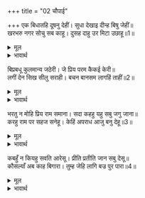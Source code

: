 +++
title = "02 चौपाई"

+++
एक बिधातहि दूषनु देहीं। सुधा देखाइ दीन्ह बिषु जेहीं॥  
खरभरु नगर सोचु सब काहू। दुसह दाहु उर मिटा उछाहू॥1॥  

<details><summary>मूल</summary>

एक बिधातहि दूषनु देहीं। सुधा देखाइ दीन्ह बिषु जेहीं॥  
खरभरु नगर सोचु सब काहू। दुसह दाहु उर मिटा उछाहू॥1॥  
</details>

<details><summary>भावार्थ</summary>

कोई एक विधाता को दोष देते हैं, जिसने अमृत दिखाकर विष दे दिया। नगर भर में खलबली मच गई, सब किसी को सोच हो गया। हृदय में दुःसह जलन हो गई, आनन्द-उत्साह मिट गया॥1॥  
</details>

बिप्रबधू कुलमान्य जठेरी। जे प्रिय परम कैकई केरी॥  
लगीं देन सिख सीलु सराही। बचन बानसम लागहिं ताहीं॥2॥  

<details><summary>मूल</summary>

बिप्रबधू कुलमान्य जठेरी। जे प्रिय परम कैकई केरी॥  
लगीं देन सिख सीलु सराही। बचन बानसम लागहिं ताहीं॥2॥  
</details>

<details><summary>भावार्थ</summary>

ब्राह्मणों की स्त्रियाँ, कुल की माननीय बडी-बूढी और जो कैकेयी की परम प्रिय थीं, वे उसके शील की सराहना करके उसे सीख देने लगीं। पर उसको उनके वचन बाण के समान लगते हैं॥2॥  
</details>

भरतु न मोहि प्रिय राम समाना। सदा कहहु यहु सबु जगु जाना॥  
करहु राम पर सहज सनेहू। केहिं अपराध आजु बनु देहू॥3॥  

<details><summary>मूल</summary>

भरतु न मोहि प्रिय राम समाना। सदा कहहु यहु सबु जगु जाना॥  
करहु राम पर सहज सनेहू। केहिं अपराध आजु बनु देहू॥3॥  
</details>

<details><summary>भावार्थ</summary>

(वे कहती हैं-) तुम तो सदा कहा करती थीं कि श्री रामचन्द्र के समान मुझको भरत भी प्यारे नहीं हैं, इस बात को सारा जगत्‌ जानता है। श्री रामचन्द्रजी पर तो तुम स्वाभाविक ही स्नेह करती रही हो। आज किस अपराध से उन्हें वन देती हो?॥3॥  
</details>

कबहुँ न कियहु सवति आरेसू। प्रीति प्रतीति जान सबु देसू॥  
कौसल्याँ अब काह बिगारा। तुम्ह जेहि लागि बज्र पुर पारा॥4॥  

<details><summary>मूल</summary>

कबहुँ न कियहु सवति आरेसू। प्रीति प्रतीति जान सबु देसू॥  
कौसल्याँ अब काह बिगारा। तुम्ह जेहि लागि बज्र पुर पारा॥4॥  
</details>

<details><summary>भावार्थ</summary>

तुमने कभी सौतियाडाह नहीं किया। सारा देश तुम्हारे प्रेम और विश्वास को जानता है। अब कौसल्या ने तुम्हारा कौन सा बिगाड कर दिया, जिसके कारण तुमने सारे नगर पर वज्र गिरा दिया॥4॥  
</details>

